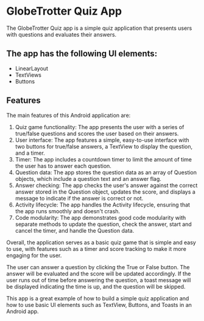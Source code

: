 # GlobeTrotter Quiz App

The GlobeTrotter Quiz app is a simple quiz application that presents users with questions and evaluates their answers. 

## The app has the following UI elements:

* LinearLayout
* TextViews 
* Buttons

## Features
The main features of this Android application are:

1. Quiz game functionality: The app presents the user with a series of true/false questions and scores the user based on their answers.
2. User interface: The app features a simple, easy-to-use interface with two buttons for true/false answers, a TextView to display the question, and a timer.
3. Timer: The app includes a countdown timer to limit the amount of time the user has to answer each question.
4. Question data: The app stores the question data as an array of Question objects, which include a question text and an answer flag.
5. Answer checking: The app checks the user's answer against the correct answer stored in the Question object, updates the score, and displays a message to indicate if the answer is correct or not.
6. Activity lifecycle: The app handles the Activity lifecycle, ensuring that the app runs smoothly and doesn't crash.
7. Code modularity: The app demonstrates good code modularity with separate methods to update the question, check the answer, start and cancel the timer, and handle the Question data.

Overall, the application serves as a basic quiz game that is simple and easy to use, with features such as a timer and score tracking to make it more engaging for the user.

The user can answer a question by clicking the True or False button. 
The answer will be evaluated and the score will be updated accordingly. 
If the user runs out of time before answering the question, a toast message will be displayed indicating the time is up, and the question will be skipped.

This app is a great example of how to build a simple quiz application and how to use basic UI elements such as TextView, Buttons, and Toasts in an Android app.
